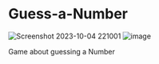 # Guess-a-Number
![Screenshot 2023-10-04 221001](https://github.com/EMLDeveloper/Guess-a-Number/assets/98730886/b33c8db8-f55d-41f7-892e-e0b4302bd82f)
![image](https://github.com/EMLDeveloper/Guess-a-Number/assets/98730886/5da42b5b-ba30-43d4-a754-3c00db432e15)

Game about guessing a Number
